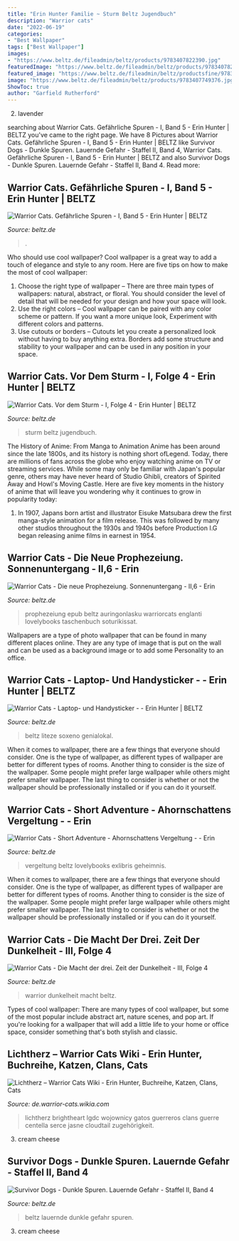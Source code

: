 ```yaml
---
title: "Erin Hunter Familie ~ Sturm Beltz Jugendbuch"
description: "Warrior cats"
date: "2022-06-19"
categories:
- "Best Wallpaper"
tags: ["Best Wallpaper"]
images:
- "https://www.beltz.de/fileadmin/beltz/products/9783407822390.jpg"
featuredImage: "https://www.beltz.de/fileadmin/beltz/products/9783407822390.jpg"
featured_image: "https://www.beltz.de/fileadmin/beltz/productsfine/9783407757852.jpg"
image: "https://www.beltz.de/fileadmin/beltz/products/9783407749376.jpg"
ShowToc: true
author: "Garfield Rutherford"
---
```



2. lavender 

	

		
searching about Warrior Cats. Gefährliche Spuren - I, Band 5 - Erin Hunter | BELTZ you've came to the right page. We have 8 Pictures about Warrior Cats. Gefährliche Spuren - I, Band 5 - Erin Hunter | BELTZ like Survivor Dogs - Dunkle Spuren. Lauernde Gefahr - Staffel II, Band 4, Warrior Cats. Gefährliche Spuren - I, Band 5 - Erin Hunter | BELTZ and also Survivor Dogs - Dunkle Spuren. Lauernde Gefahr - Staffel II, Band 4. Read more:
		
    
## Warrior Cats. Gefährliche Spuren - I, Band 5 - Erin Hunter | BELTZ

<img loading=lazy src="https://www.beltz.de/fileadmin/beltz/productsfine/9783407810557.jpg" onerror="this.onerror=null;this.src='https://tse2.mm.bing.net/th?id=OIP.R3Gv-DrmO6CajpUp_R_rAwHaLd&amp;pid=15.1';" alt="Warrior Cats. Gefährliche Spuren - I, Band 5 - Erin Hunter | BELTZ">

_Source: beltz.de_

>. 

	

Who should use cool wallpaper?
Cool wallpaper is a great way to add a touch of elegance and style to any room. Here are five tips on how to make the most of cool wallpaper: 
1) Choose the right type of wallpaper – There are three main types of wallpapers: natural, abstract, or floral. You should consider the level of detail that will be needed for your design and how your space will look. 
2) Use the right colors – Cool wallpaper can be paired with any color scheme or pattern. If you want a more unique look, Experiment with different colors and patterns. 
3) Use cutouts or borders – Cutouts let you create a personalized look without having to buy anything extra. Borders add some structure and stability to your wallpaper and can be used in any position in your space.

    
## Warrior Cats. Vor Dem Sturm - I, Folge 4 - Erin Hunter | BELTZ

<img loading=lazy src="https://www.beltz.de/fileadmin/beltz/products/9783407822390.jpg" onerror="this.onerror=null;this.src='https://tse3.mm.bing.net/th?id=OIP.7R6nQWsNHtD8nL7xZq4CIwHaHa&amp;pid=15.1';" alt="Warrior Cats. Vor dem Sturm - I, Folge 4 - Erin Hunter | BELTZ">

_Source: beltz.de_

>sturm beltz jugendbuch. 

	

The History of Anime: From Manga to Animation
Anime has been around since the late 1800s, and its history is nothing short ofLegend. Today, there are millions of fans across the globe who enjoy watching anime on TV or streaming services. While some may only be familiar with Japan's popular genre, others may have never heard of Studio Ghibli, creators of Spirited Away and Howl's Moving Castle. Here are five key moments in the history of anime that will leave you wondering why it continues to grow in popularity today:
1) In 1907, Japans born artist and illustrator Eisuke Matsubara drew the first manga-style animation for a film release. This was followed by many other studios throughout the 1930s and 1940s before Production I.G began releasing anime films in earnest in 1954.

    
## Warrior Cats - Die Neue Prophezeiung. Sonnenuntergang - II,6 - Erin

<img loading=lazy src="https://www.beltz.de/fileadmin/beltz/products/9783407742865.jpg" onerror="this.onerror=null;this.src='https://tse4.mm.bing.net/th?id=OIP.lLjJ7fOk5i82FQA58Ss9DwHaLI&amp;pid=15.1';" alt="Warrior Cats - Die neue Prophezeiung. Sonnenuntergang - II,6 - Erin">

_Source: beltz.de_

>prophezeiung epub beltz auringonlasku warriorcats englanti lovelybooks taschenbuch soturikissat. 

	



Wallpapers are a type of photo wallpaper that can be found in many different places online. They are any type of image that is put on the wall and can be used as a background image or to add some Personality to an office.

    
## Warrior Cats - Laptop- Und Handysticker - - Erin Hunter | BELTZ

<img loading=lazy src="https://www.beltz.de/fileadmin/beltz/productsfine/9783407822840.jpg" onerror="this.onerror=null;this.src='https://tse3.mm.bing.net/th?id=OIP.YGWCJyoaJJ5VEjH-rKyV1AHaFj&amp;pid=15.1';" alt="Warrior Cats - Laptop- und Handysticker - - Erin Hunter | BELTZ">

_Source: beltz.de_

>beltz liteze soxeno genialokal. 

	

When it comes to wallpaper, there are a few things that everyone should consider. One is the type of wallpaper, as different types of wallpaper are better for different types of rooms. Another thing to consider is the size of the wallpaper. Some people might prefer large wallpaper while others might prefer smaller wallpaper. The last thing to consider is whether or not the wallpaper should be professionally installed or if you can do it yourself.

    
## Warrior Cats - Short Adventure - Ahornschattens Vergeltung - - Erin

<img loading=lazy src="https://www.beltz.de/fileadmin/beltz/productsfine/9783407757852.jpg" onerror="this.onerror=null;this.src='https://tse3.mm.bing.net/th?id=OIP.AZIKmclivDeVIjPPn_oitQHaLF&amp;pid=15.1';" alt="Warrior Cats - Short Adventure - Ahornschattens Vergeltung - - Erin">

_Source: beltz.de_

>vergeltung beltz lovelybooks exlibris geheimnis. 

	

When it comes to wallpaper, there are a few things that everyone should consider. One is the type of wallpaper, as different types of wallpaper are better for different types of rooms. Another thing to consider is the size of the wallpaper. Some people might prefer large wallpaper while others might prefer smaller wallpaper. The last thing to consider is whether or not the wallpaper should be professionally installed or if you can do it yourself.

    
## Warrior Cats - Die Macht Der Drei. Zeit Der Dunkelheit - III, Folge 4

<img loading=lazy src="https://www.beltz.de/fileadmin/beltz/products/9783407822604.jpg" onerror="this.onerror=null;this.src='https://tse2.mm.bing.net/th?id=OIP.2f82IFOIrij7oLUCTE4VhAHaHa&amp;pid=15.1';" alt="Warrior Cats - Die Macht der drei. Zeit der Dunkelheit - III, Folge 4">

_Source: beltz.de_

>warrior dunkelheit macht beltz. 

	

Types of cool wallpaper:
There are many types of cool wallpaper, but some of the most popular include abstract art, nature scenes, and pop art. If you're looking for a wallpaper that will add a little life to your home or office space, consider something that's both stylish and classic.

    
## Lichtherz – Warrior Cats Wiki - Erin Hunter, Buchreihe, Katzen, Clans, Cats

<img loading=lazy src="http://img4.wikia.nocookie.net/__cb20110626134145/warrior-cats/de/images/e/e1/CCBrightheart.jpg" onerror="this.onerror=null;this.src='https://tse3.mm.bing.net/th?id=OIP.0c90vqu8jN2SngAbfAwGnAHaJc&amp;pid=15.1';" alt="Lichtherz – Warrior Cats Wiki - Erin Hunter, Buchreihe, Katzen, Clans, Cats">

_Source: de.warrior-cats.wikia.com_

>lichtherz brightheart lgdc wojownicy gatos guerreros clans guerre centella serce jasne cloudtail zugehörigkeit. 

	

3. cream cheese 

    
## Survivor Dogs - Dunkle Spuren. Lauernde Gefahr - Staffel II, Band 4

<img loading=lazy src="https://www.beltz.de/fileadmin/beltz/products/9783407749376.jpg" onerror="this.onerror=null;this.src='https://tse1.mm.bing.net/th?id=OIP._g5rHZEfw11672TmYL4CfQHaLT&amp;pid=15.1';" alt="Survivor Dogs - Dunkle Spuren. Lauernde Gefahr - Staffel II, Band 4">

_Source: beltz.de_

>beltz lauernde dunkle gefahr spuren. 

	

3. cream cheese 

